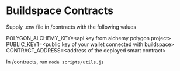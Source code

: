 # Buildspace Contracts

Supply .env file in /contracts with the following values

POLYGON_ALCHEMY_KEY=\<api key from alchemy polygon project\> \
PUBLIC_KEY1=\<public key of your wallet connected with buildspace\> \
CONTRACT_ADDRESS=\<address of the deployed smart contract\>

In /contracts, run `node scripts/utils.js`
